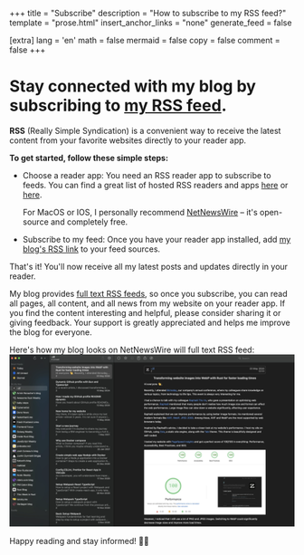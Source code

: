 +++
title = "Subscribe"
description = "How to subscribe to my RSS feed?"
template = "prose.html"
insert_anchor_links = "none"
generate_feed = false

[extra]
lang = 'en'
math = false
mermaid = false
copy = false
comment = false
+++

# Stay connected with my blog by subscribing to [my RSS feed](/atom.xml).

**RSS** (Really Simple Syndication) is a convenient way to receive the latest content from your favorite websites directly to your reader app.

**To get started, follow these simple steps:**

- Choose a reader app: You need an RSS reader app to subscribe to feeds. You can find a great list of hosted RSS readers and apps [here](https://aboutfeeds.com/) or [here](https://zapier.com/blog/best-rss-feed-reader-apps/). 

    For MacOS or IOS, I personally recommend [NetNewsWire](https://github.com/Ranchero-Software/NetNewsWire) – it's open-source and completely free.

- Subscribe to my feed: Once you have your reader app installed, add [my blog's RSS link](/atom.xml) to your feed sources.

That's it! You'll now receive all my latest posts and updates directly in your reader.

My blog provides [full text RSS feeds](/blog/full-text-rss-feeds), so once you subscribe, you can read all pages, all content, and all news from my website on your reader app. If you find the content interesting and helpful, please consider sharing it or giving feedback. Your support is greatly appreciated and helps me improve the blog for everyone.

Here's how my blog looks on NetNewsWire will full text RSS feed:
<img src="/img/feed.webp" alt="My feeds on reader app" loading="lazy"><br/>

Happy reading and stay informed! 👋👋
